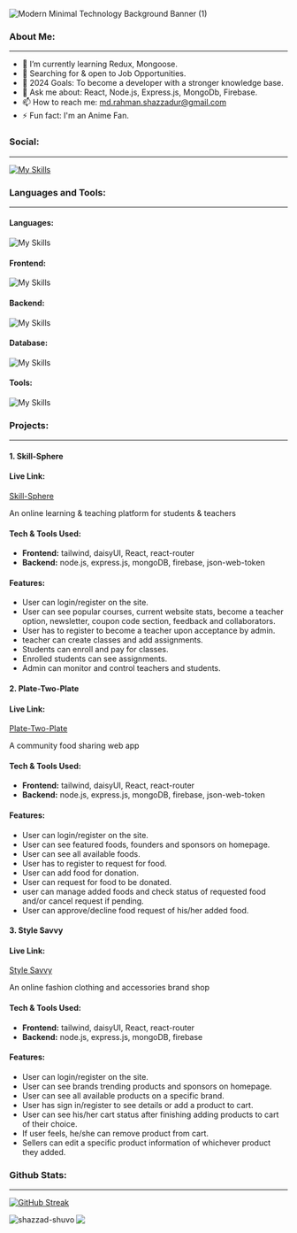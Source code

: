 
![Modern Minimal Technology Background Banner (1)](https://github.com/Shazzad-Shuvo/Shazzad-Shuvo/assets/100529408/9c2ddc46-de55-48ee-969f-c6a34674acbb)


<h3 align="left">About Me:</h3>

---

- 🔭 I’m currently learning Redux, Mongoose.
- 👯 Searching for & open to Job Opportunities.
- 🌱 2024 Goals: To become a developer with a stronger knowledge base.
- 💬 Ask me about: React, Node.js, Express.js, MongoDb, Firebase.
- 📫 How to reach me: md.rahman.shazzadur@gmail.com
- ⚡ Fun fact: I'm an Anime Fan.

<h3 align="left">Social:</h3>

---
[![My Skills](https://skillicons.dev/icons?i=linkedin)](https://www.linkedin.com/in/shazzad-shuvo)

<h3 align="left">Languages and Tools:</h3>

---

<h4 align="left">Languages:</h4>

![My Skills](https://skillicons.dev/icons?i=js,py)

<h4 align="left">Frontend:</h4>

![My Skills](https://skillicons.dev/icons?i=html,css,tailwind,react,nextjs)

<h4 align="left">Backend:</h4>

![My Skills](https://skillicons.dev/icons?i=nodejs,expressjs)

<h4 align="left">Database:</h4>

![My Skills](https://skillicons.dev/icons?i=mongodb)

<h4 align="left">Tools:</h4>

![My Skills](https://skillicons.dev/icons?i=vscode,github,firebase,vercel,netlify,figma)


<h3 align="left">Projects:</h3>

---

<h4 align="left">1. Skill-Sphere</h4>
<h4 align="left">Live Link:</h4>
<a href="https://skill-sphere.web.app" target="_blank">Skill-Sphere</a>
<p>An online learning & teaching platform for students & teachers</p>

<h4 align="left">Tech & Tools Used:</h4>

- <strong>Frontend:</strong> tailwind, daisyUI, React, react-router
- <strong>Backend:</strong> node.js, express.js, mongoDB, firebase, json-web-token

<h4 align="left">Features:</h4>

- User can login/register on the site.
- User can see popular courses, current website stats, become a teacher option, newsletter, coupon code section, feedback and collaborators.
- User has to register to become a teacher upon acceptance by admin.
- teacher can create classes and add assignments.
- Students can enroll and pay for classes.
- Enrolled students can see assignments.
- Admin can monitor and control teachers and students.


<h4 align="left">2. Plate-Two-Plate</h4>
<h4 align="left">Live Link:</h4> 
<a href="https://plate-two-plate.web.app" target="_blank">Plate-Two-Plate</a>
<p>A community food sharing web app</p>

<h4 align="left">Tech & Tools Used:</h4>

- <strong>Frontend:</strong> tailwind, daisyUI, React, react-router
- <strong>Backend:</strong> node.js, express.js, mongoDB, firebase, json-web-token

<h4 align="left">Features:</h4>

- User can login/register on the site.
- User can see featured foods, founders and sponsors on homepage.
- User can see all available foods.
- User has to register to request for food.
- User can add food for donation.
- User can request for food to be donated.
- user can manage added foods and check status of requested food and/or cancel request if pending.
- User can approve/decline food request of his/her added food.


<h4 align="left">3. Style Savvy</h4>
<h4 align="left">Live Link: </h4>
<a href="https://style-savvy-600b6.web.app" target="_blank">Style Savvy</a>
<p>An online fashion clothing and accessories brand shop</p>

<h4 align="left">Tech & Tools Used:</h4>

- <strong>Frontend:</strong> tailwind, daisyUI, React, react-router
- <strong>Backend:</strong> node.js, express.js, mongoDB, firebase

<h4 align="left">Features:</h4>

- User can login/register on the site.
- User can see brands trending products and sponsors on homepage.
- User can see all available products on a specific brand.
- User has sign in/register to see details or add a product to cart.
- User can see his/her cart status after finishing adding products to cart of their choice.
- If user feels, he/she can remove product from cart.
- Sellers can edit a specific product information of whichever product they added.

<h3 align="left">Github Stats:</h3>

---

[![GitHub Streak](https://github-readme-streak-stats.herokuapp.com?user=Shazzad-Shuvo&theme=vue)](https://git.io/streak-stats)



<p><img align="left" src="https://github-readme-stats.vercel.app/api/top-langs?username=shazzad-shuvo&show_icons=true&locale=en&layout=compact" alt="shazzad-shuvo" /></p>

<img src="http://github-profile-summary-cards.vercel.app/api/cards/stats?username=shazzad-shuvo&theme=vue"/>



